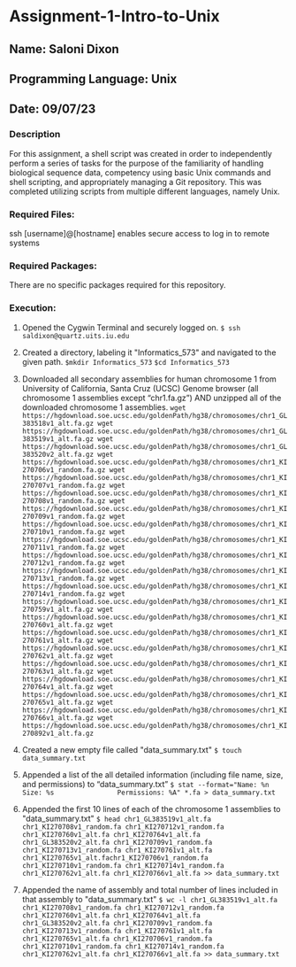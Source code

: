 # Assignment-1-Intro-to-Unix
## Name: Saloni Dixon 
## Programming Language: Unix
## Date: 09/07/23 
### Description 
For this assignment, a shell script was created in order to independently perform a series of tasks for the purpose of the familiarity of handling biological sequence data, competency using basic Unix commands and shell scripting, and appropriately managing a Git repository. This was completed utilizing scripts from multiple different languages, namely Unix. 

### Required Files: 

ssh [username]@[hostname] enables secure access to log in to remote systems

### Required Packages: 
There are no specific packages required for this repository. 

### Execution: 
1. Opened the Cygwin Terminal and securely logged on. 
`$ ssh saldixon@quartz.uits.iu.edu`

2. Created a directory, labeling it "Informatics_573" and navigated to the given path. 
`$mkdir Informatics_573` 
`$cd Informatics_573` 

3. Downloaded all secondary assemblies for human chromosome 1 from University of California, Santa Cruz (UCSC) Genome browser (all chromosome 1 assemblies except “chr1.fa.gz”) AND unzipped all of the downloaded chromosome 1 assemblies. 
`wget https://hgdownload.soe.ucsc.edu/goldenPath/hg38/chromosomes/chr1_GL383518v1_alt.fa.gz
wget https://hgdownload.soe.ucsc.edu/goldenPath/hg38/chromosomes/chr1_GL383519v1_alt.fa.gz
wget https://hgdownload.soe.ucsc.edu/goldenPath/hg38/chromosomes/chr1_GL383520v2_alt.fa.gz
wget https://hgdownload.soe.ucsc.edu/goldenPath/hg38/chromosomes/chr1_KI270706v1_random.fa.gz
wget https://hgdownload.soe.ucsc.edu/goldenPath/hg38/chromosomes/chr1_KI270707v1_random.fa.gz
wget https://hgdownload.soe.ucsc.edu/goldenPath/hg38/chromosomes/chr1_KI270708v1_random.fa.gz
wget https://hgdownload.soe.ucsc.edu/goldenPath/hg38/chromosomes/chr1_KI270709v1_random.fa.gz
wget https://hgdownload.soe.ucsc.edu/goldenPath/hg38/chromosomes/chr1_KI270710v1_random.fa.gz
wget https://hgdownload.soe.ucsc.edu/goldenPath/hg38/chromosomes/chr1_KI270711v1_random.fa.gz
wget https://hgdownload.soe.ucsc.edu/goldenPath/hg38/chromosomes/chr1_KI270712v1_random.fa.gz
wget https://hgdownload.soe.ucsc.edu/goldenPath/hg38/chromosomes/chr1_KI270713v1_random.fa.gz
wget https://hgdownload.soe.ucsc.edu/goldenPath/hg38/chromosomes/chr1_KI270714v1_random.fa.gz
wget https://hgdownload.soe.ucsc.edu/goldenPath/hg38/chromosomes/chr1_KI270759v1_alt.fa.gz
wget https://hgdownload.soe.ucsc.edu/goldenPath/hg38/chromosomes/chr1_KI270760v1_alt.fa.gz
wget https://hgdownload.soe.ucsc.edu/goldenPath/hg38/chromosomes/chr1_KI270761v1_alt.fa.gz
wget https://hgdownload.soe.ucsc.edu/goldenPath/hg38/chromosomes/chr1_KI270762v1_alt.fa.gz
wget https://hgdownload.soe.ucsc.edu/goldenPath/hg38/chromosomes/chr1_KI270763v1_alt.fa.gz
wget https://hgdownload.soe.ucsc.edu/goldenPath/hg38/chromosomes/chr1_KI270764v1_alt.fa.gz
wget https://hgdownload.soe.ucsc.edu/goldenPath/hg38/chromosomes/chr1_KI270765v1_alt.fa.gz
wget https://hgdownload.soe.ucsc.edu/goldenPath/hg38/chromosomes/chr1_KI270766v1_alt.fa.gz
wget https://hgdownload.soe.ucsc.edu/goldenPath/hg38/chromosomes/chr1_KI270892v1_alt.fa.gz`

5. Created a new empty file called "data_summary.txt"
`$ touch data_summary.txt`

6. Appended  a list of the all detailed information (including file name, size, and permissions) to “data_summary.txt”
`$ stat --format="Name: %n        Size: %s                Permissions: %A" *.fa > data_summary.txt`

7. Appended the first 10 lines of each of the chromosome 1 assemblies to "data_summary.txt"
`$ head chr1_GL383519v1_alt.fa chr1_KI270708v1_random.fa chr1_KI270712v1_random.fa chr1_KI270760v1_alt.fa chr1_KI270764v1_alt.fa chr1_GL383520v2_alt.fa chr1_KI270709v1_random.fa chr1_KI270713v1_random.fa chr1_KI270761v1_alt.fa chr1_KI270765v1_alt.fachr1_KI270706v1_random.fa chr1_KI270710v1_random.fa chr1_KI270714v1_random.fa chr1_KI270762v1_alt.fa chr1_KI270766v1_alt.fa >> data_summary.txt`

8. Appended the name of assembly and total number of lines included in that assembly to "data_summary.txt"
`$ wc -l chr1_GL383519v1_alt.fa chr1_KI270708v1_random.fa chr1_KI270712v1_random.fa chr1_KI270760v1_alt.fa chr1_KI270764v1_alt.fa chr1_GL383520v2_alt.fa chr1_KI270709v1_random.fa chr1_KI270713v1_random.fa chr1_KI270761v1_alt.fa chr1_KI270765v1_alt.fa chr1_KI270706v1_random.fa chr1_KI270710v1_random.fa chr1_KI270714v1_random.fa chr1_KI270762v1_alt.fa chr1_KI270766v1_alt.fa >> data_summary.txt`
